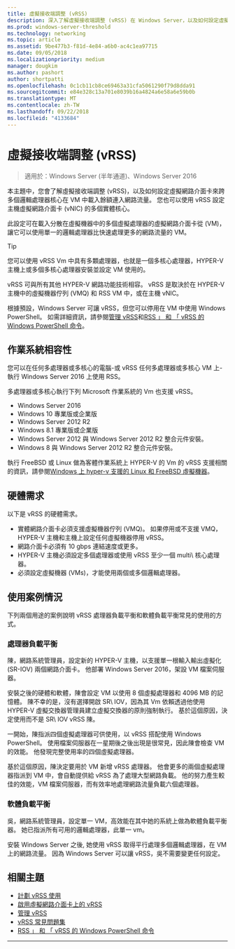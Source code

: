 ```yaml
---
title: 虛擬接收端調整 (vRSS)
description: 深入了解虛擬接收端調整 (vRSS) 在 Windows Server，以及如何設定虛擬網路介面卡來跨多個邏輯處理器核心在 VM 中載入餘額連入網路流量。 您也可以設定多個實體核心的主機虛擬網路介面卡 (vNIC)。
ms.prod: windows-server-threshold
ms.technology: networking
ms.topic: article
ms.assetid: 9be477b3-f81d-4e84-a6b0-ac4c1ea97715
ms.date: 09/05/2018
ms.localizationpriority: medium
manager: dougkim
ms.author: pashort
author: shortpatti
ms.openlocfilehash: 0c1cb11cb8ce69463a31cfa5061290f79d8dda91
ms.sourcegitcommit: e84e328c13a701e8039b16a4824a6e58a6e59b0b
ms.translationtype: MT
ms.contentlocale: zh-TW
ms.lasthandoff: 09/22/2018
ms.locfileid: "4133684"
---
```

# 虛擬接收端調整 \(vRSS\)

>適用於：Windows Server (半年通道)、Windows Server 2016

本主題中，您會了解虛擬接收端調整 (vRSS)，以及如何設定虛擬網路介面卡來跨多個邏輯處理器核心在 VM 中載入餘額連入網路流量。 您也可以使用 vRSS 設定主機虛擬網路介面卡 \(vNIC\) 的多個實體核心。

此設定可在載入分散在虛擬機器中的多個虛擬處理器的虛擬網路介面卡從 \(VM\)，讓它可以使用單一的邏輯處理器比快速處理更多的網路流量的 VM。

>[!TIP]
>您可以使用 vRSS Vm 中具有多顆處理器，也就是一個多核心處理器，HYPER-V 主機上或多個多核心處理器安裝並設定 VM 使用的。

vRSS 可與所有其他 HYPER-V 網路功能技術相容。 vRSS 是取決於在 HYPER-V 主機中的虛擬機器佇列 \(VMQ\) 和 RSS VM 中，或在主機 vNIC。

根據預設，Windows Server 可讓 vRSS，但您可以停用在 VM 中使用 Windows PowerShell。 如需詳細資訊，請參閱[管理 vRSS](vrss-manage.md)和[RSS 」 和 「 vRSS 的 Windows PowerShell 命令](vrss-wps.md)。



## 作業系統相容性

您可以在任何多處理器或多核心的電腦-或 vRSS 任何多處理器或多核心 VM 上-執行 Windows Server 2016 上使用 RSS。

多處理器或多核心執行下列 Microsoft 作業系統的 Vm 也支援 vRSS。

- Windows Server 2016
- Windows 10 專業版或企業版
- Windows Server 2012 R2
- Windows 8.1 專業版或企業版
- Windows Server 2012 與 Windows Server 2012 R2 整合元件安裝。
- Windows 8 與 Windows Server 2012 R2 整合元件安裝。

執行 FreeBSD 或 Linux 做為客體作業系統上 HYPER-V 的 Vm 的 vRSS 支援相關的資訊，請參閱[Windows 上 hyper-v 支援的 Linux 和 FreeBSD 虛擬機器](https://docs.microsoft.com/windows-server/virtualization/hyper-v/Supported-Linux-and-FreeBSD-virtual-machines-for-Hyper-V-on-Windows)。
  
## 硬體需求

以下是 vRSS 的硬體需求。
 
- 實體網路介面卡必須支援虛擬機器佇列 \(VMQ\)。 如果停用或不支援 VMQ，HYPER-V 主機和主機上設定任何虛擬機器停用 vRSS。
- 網路介面卡必須有 10 gbps 連結速度或更多。
- HYPER-V 主機必須設定多個處理器或使用 vRSS 至少一個 multi\ 核心處理器。
- 必須設定虛擬機器 \(VMs\)，才能使用兩個或多個邏輯處理器。


## 使用案例情況

下列兩個用途的案例說明 vRSS 處理器負載平衡和軟體負載平衡常見的使用的方式。

### 處理器負載平衡
  
陳，網路系統管理員，設定新的 HYPER-V 主機，以支援單一根輸入輸出虛擬化 \(SR\-IOV\) 兩個網路介面卡。 他部署 Windows Server 2016，架設 VM 檔案伺服器。

安裝之後的硬體和軟體，陳會設定 VM 以使用 8 個虛擬處理器和 4096 MB 的記憶體。 陳不幸的是，沒有選擇開啟 SR\ IOV，因為其 Vm 依賴透過他使用 HYPER\-V 虛擬交換器管理員建立虛擬交換器的原則強制執行。 基於這個原因，決定使用而不是 SR\ IOV vRSS 陳。

一開始，陳指派四個虛擬處理器可供使用，以 vRSS 搭配使用 Windows PowerShell。 使用檔案伺服器在一星期後之後出現是很常見，因此陳會檢查 VM 的效能。  他發現完整使用率的四個虛擬處理器。

基於這個原因，陳決定要用於 VM 新增 vRSS 處理器。  他會更多的兩個虛擬處理器指派到 VM 中，會自動提供給 vRSS 為了處理大型網路負載。 他的努力產生較佳的效能，VM 檔案伺服器，而有效率地處理網路流量負載六個處理器。


### 軟體負載平衡

吳，網路系統管理員，設定單一 VM，高效能在其中她的系統上做為軟體負載平衡器。 她已指派所有可用的邏輯處理器，此單一 vm。

安裝 Windows Server 之後, 她使用 vRSS 取得平行處理多個邏輯處理器，在 VM 上的網路流量。 因為 Windows Server 可以讓 vRSS，吳不需要變更任何設定。


## 相關主題

- [計劃 vRSS 使用](vrss-plan.md)
- [啟用虛擬網路介面卡上的 vRSS](vrss-enable.md)
- [管理 vRSS](vrss-manage.md)
- [vRSS 常見問題集](vrss-faq.md)
- [RSS 」 和 「 vRSS 的 Windows PowerShell 命令](vrss-wps.md)

---
